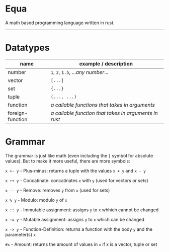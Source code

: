 # Equa
A math based programming language written in rust.

---

# Datatypes
| name              | example / description                                 |
|-------------------|-------------------------------------------------------|
| number            | `1`, `2`, `1.5`, ...*any number*...                   |
| vector            | `[...]`                                               |
| set               | `{...}`                                               |
| tuple             | `(..., ...)`                                          |
| function          | *a callable functions that takes in arguments*        |
| foreign-function  | *a callable function that takes in arguments in rust* |

# Grammar
The grammar is just like math (even including the `|` symbol for absolute values).
But to make it more useful, there are more symbols:

`x +- y` - Plus-minus: returns a tuple with the values `x + y` and `x - y`

`x ++ y` - Concatinate: concatinates `x` with `y` (used for vectors or sets)

`x -- y` - Remove: removes `y` from `x` (used for sets)

`x % y` - Modulo: modulo `y` of `x`

`x :: y` - Immutable assignment: assigns `y` to `x` whhich cannpt be changed

`x := y` - Mutable assignment: assigns `y` to `x` which can be changed

`x -> y` - Function-Definition: returns a function with the body `y` and the parameter(s) `x`

`#x` - Amount: returns the amount of values in `x` if x is a vector, tuple or set
